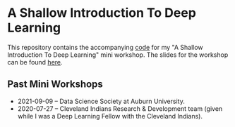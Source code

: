 # A Shallow Introduction To Deep Learning

This repository contains the accompanying [code](https://github.com/airalcorn2/shallow-deep-learning/blob/master/shallow_deep_learning.py) for my "A Shallow Introduction To Deep Learning" mini workshop. The slides for the workshop can be found [here](https://docs.google.com/presentation/d/1K_fm7IOMbGrx_5XBXrEdCbBeyeqL0_l0QiKsI1kQ-S4/edit?usp=sharing).

## Past Mini Workshops

* 2021-09-09 – Data Science Society at Auburn University.
* 2020-07-27 – Cleveland Indians Research & Development team (given while I was a Deep Learning Fellow with the Cleveland Indians).
